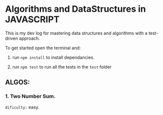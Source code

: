 # Algorithms and DataStructures in JAVASCRIPT

This is my dev log for mastering data structures and algorithms with a test-driven approach. 

To get started open the terminal and:

  1. run `npm install` to install dependancies.
  
  2. run `npm test` to run all the tests in the `test` folder
  
  
## ALGOS:

### 1. Two Number Sum.

  `dificulty:` easy.
  

